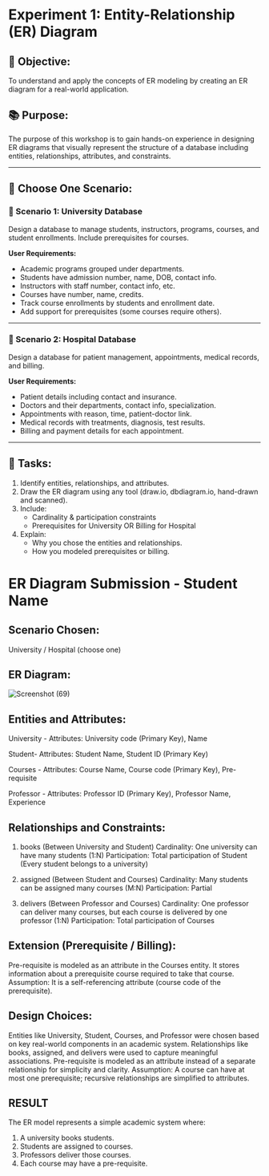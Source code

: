 # Experiment 1: Entity-Relationship (ER) Diagram

## 🎯 Objective:
To understand and apply the concepts of ER modeling by creating an ER diagram for a real-world application.

## 📚 Purpose:
The purpose of this workshop is to gain hands-on experience in designing ER diagrams that visually represent the structure of a database including entities, relationships, attributes, and constraints.

---

## 🧪 Choose One Scenario:

### 🔹 Scenario 1: University Database
Design a database to manage students, instructors, programs, courses, and student enrollments. Include prerequisites for courses.

**User Requirements:**
- Academic programs grouped under departments.
- Students have admission number, name, DOB, contact info.
- Instructors with staff number, contact info, etc.
- Courses have number, name, credits.
- Track course enrollments by students and enrollment date.
- Add support for prerequisites (some courses require others).

---

### 🔹 Scenario 2: Hospital Database
Design a database for patient management, appointments, medical records, and billing.

**User Requirements:**
- Patient details including contact and insurance.
- Doctors and their departments, contact info, specialization.
- Appointments with reason, time, patient-doctor link.
- Medical records with treatments, diagnosis, test results.
- Billing and payment details for each appointment.

---

## 📝 Tasks:
1. Identify entities, relationships, and attributes.
2. Draw the ER diagram using any tool (draw.io, dbdiagram.io, hand-drawn and scanned).
3. Include:
   - Cardinality & participation constraints
   - Prerequisites for University OR Billing for Hospital
4. Explain:
   - Why you chose the entities and relationships.
   - How you modeled prerequisites or billing.

# ER Diagram Submission - Student Name

## Scenario Chosen:
University / Hospital (choose one)

## ER Diagram:
![Screenshot (69)](https://github.com/user-attachments/assets/087ed14f-fc84-434f-823e-174b3ec856e8)

## Entities and Attributes:
University - Attributes: University code (Primary Key), Name

Student- Attributes: Student Name, Student ID (Primary Key)

Courses - Attributes: Course Name, Course code (Primary Key), Pre-requisite

Professor - Attributes: Professor ID (Primary Key), Professor Name, Experience

## Relationships and Constraints:
1. books (Between University and Student)
Cardinality: One university can have many students (1:N)
Participation: Total participation of Student (Every student belongs to a university)

2. assigned (Between Student and Courses)
Cardinality: Many students can be assigned many courses (M:N)
Participation: Partial

4. delivers (Between Professor and Courses)
Cardinality: One professor can deliver many courses, but each course is delivered by one professor (1:N)
Participation: Total participation of Courses

## Extension (Prerequisite / Billing):
Pre-requisite is modeled as an attribute in the Courses entity.
It stores information about a prerequisite course required to take that course.
Assumption: It is a self-referencing attribute (course code of the prerequisite).

## Design Choices:
Entities like University, Student, Courses, and Professor were chosen based on key real-world components in an academic system.
Relationships like books, assigned, and delivers were used to capture meaningful associations.
Pre-requisite is modeled as an attribute instead of a separate relationship for simplicity and clarity.
Assumption: A course can have at most one prerequisite; recursive relationships are simplified to attributes.

## RESULT
The ER model represents a simple academic system where:
1. A university books students.
2. Students are assigned to courses.
3. Professors deliver those courses.
4. Each course may have a pre-requisite.
